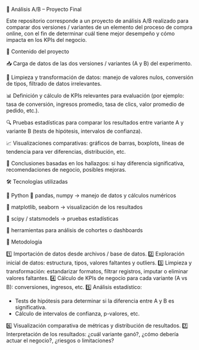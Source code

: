 🤔 Análisis A/B – Proyecto Final

Este repositorio corresponde a un proyecto de análisis A/B realizado para comparar dos versiones / variantes de un elemento del proceso de compra online, con el fin de determinar cuál tiene mejor desempeño y cómo impacta en los KPIs del negocio.

📂 Contenido del proyecto

📥 Carga de datos de las dos versiones / variantes (A y B) del experimento.

🧹 Limpieza y transformación de datos: manejo de valores nulos, conversión de tipos, filtrado de datos irrelevantes.

📊 Definición y cálculo de KPIs relevantes para evaluación (por ejemplo: tasa de conversión, ingresos promedio, tasa de clics, valor promedio de pedido, etc.).

🔍 Pruebas estadísticas para comparar los resultados entre variante A y variante B (tests de hipótesis, intervalos de confianza).

📈 Visualizaciones comparativas: gráficos de barras, boxplots, líneas de tendencia para ver diferencias, distribución, etc.

📝 Conclusiones basadas en los hallazgos: si hay diferencia significativa, recomendaciones de negocio, posibles mejoras.

🛠 Tecnologías utilizadas

🐍 Python
🔹 pandas, numpy → manejo de datos y cálculos numéricos

🔹 matplotlib, seaborn → visualización de los resultados

🔹 scipy / statsmodels → pruebas estadísticas

🔹 herramientas para análisis de cohortes o dashboards

🔎 Metodología

1️⃣ Importación de datos desde archivos / base de datos.
2️⃣ Exploración inicial de datos: estructura, tipos, valores faltantes y outliers.
3️⃣ Limpieza y transformación: estandarizar formatos, filtrar registros, imputar o eliminar valores faltantes.
4️⃣ Cálculo de KPIs de negocio para cada variante (A vs B): conversiones, ingresos, etc.
5️⃣ Análisis estadístico:
- Tests de hipótesis para determinar si la diferencia entre A y B es significativa.
- Cálculo de intervalos de confianza, p-valores, etc.
  
6️⃣ Visualización comparativa de métricas y distribución de resultados.
7️⃣ Interpretación de los resultados: ¿cuál variante ganó?, ¿cómo debería actuar el negocio?, ¿riesgos o limitaciones?



